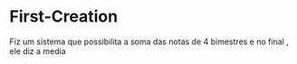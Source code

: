 # First-Creation
Fiz um sistema que possibilita a soma das notas de 4 bimestres e no final , ele diz a media 
